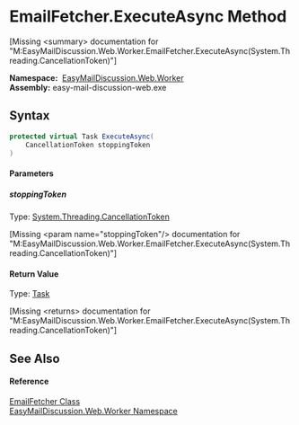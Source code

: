 EmailFetcher.ExecuteAsync Method
================================

[Missing &lt;summary> documentation for "M:EasyMailDiscussion.Web.Worker.EmailFetcher.ExecuteAsync(System.Threading.CancellationToken)"]


  **Namespace:**  [EasyMailDiscussion.Web.Worker][1]  
  **Assembly:** easy-mail-discussion-web.exe

Syntax
------

```csharp
protected virtual Task ExecuteAsync(
	CancellationToken stoppingToken
)
```

#### Parameters

##### *stoppingToken*
Type: [System.Threading.CancellationToken][2]  

[Missing &lt;param name="stoppingToken"/> documentation for "M:EasyMailDiscussion.Web.Worker.EmailFetcher.ExecuteAsync(System.Threading.CancellationToken)"]


#### Return Value
Type: [Task][3]  

[Missing &lt;returns> documentation for "M:EasyMailDiscussion.Web.Worker.EmailFetcher.ExecuteAsync(System.Threading.CancellationToken)"]


See Also
--------

#### Reference
[EmailFetcher Class][4]  
[EasyMailDiscussion.Web.Worker Namespace][1]  

[1]: ../README.md
[2]: https://docs.microsoft.com/dotnet/api/system.threading.cancellationtoken
[3]: https://docs.microsoft.com/dotnet/api/system.threading.tasks.task
[4]: README.md